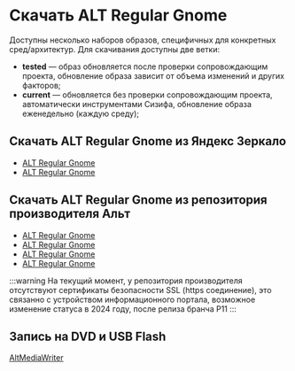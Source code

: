 # Скачать ALT Regular Gnome

Доступны несколько наборов образов, специфичных для конкретных сред/архитектур. Для скачивания доступны две ветки:

- **tested** — образ обновляется после проверки сопровождающим проекта, обновление образа зависит от объема изменений и других факторов;
- **current** — обновляется без проверки сопровождающим проекта, автоматически инструментами Сизифа, обновление образа еженедельно (каждую среду);

## Скачать ALT Regular Gnome из Яндекс Зеркало

- [ALT Regular Gnome <Badge type="info" text="tested" /><Badge type="tip" text="x86_64" /><Badge type="tip" text="Рекомендуемый" />](https://mirror.yandex.ru/altlinux-nightly/tested/regular-gnome-latest-x86_64.iso)
- [ALT Regular Gnome <Badge type="info" text="current" /><Badge type="tip" text="x86_64" />](https://mirror.yandex.ru/altlinux-nightly/current/regular-gnome-latest-x86_64.iso)

## Скачать ALT Regular Gnome из репозитория производителя Альт

- [ALT Regular Gnome <Badge type="info" text="tested" /><Badge type="tip" text="x86_64" /><Badge type="tip" text="Рекомендуемый" />](http://nightly.altlinux.org/sisyphus/tested/regular-gnome-latest-x86_64.iso)
- [ALT Regular Gnome <Badge type="info" text="tested" /><Badge type="tip" text="aarch64" /><Badge type="tip" text="Рекомендуемый" />](http://nightly.altlinux.org/sisyphus-aarch64/tested/regular-gnome-latest-aarch64.iso)
- [ALT Regular Gnome <Badge type="info" text="current" /><Badge type="tip" text="x86_64" />](http://nightly.altlinux.org/sisyphus/current/regular-gnome-latest-x86_64.iso)
- [ALT Regular Gnome <Badge type="info" text="current" /><Badge type="tip" text="aarch64" />](http://nightly.altlinux.org/sisyphus-aarch64/current/regular-gnome-latest-aarch64.iso)

:::warning
На текущий момент, у репозитория производителя отсутствуют сертификаты безопасности SSL (https соединение), это связанно с устройством информационного портала, возможное изменение статуса в 2024 году, после релиза бранча P11
:::

## Запись на DVD и USB Flash

[AltMediaWriter](https://www.altlinux.org/Запись_образов_на_DVD_и_USB_Flash)
